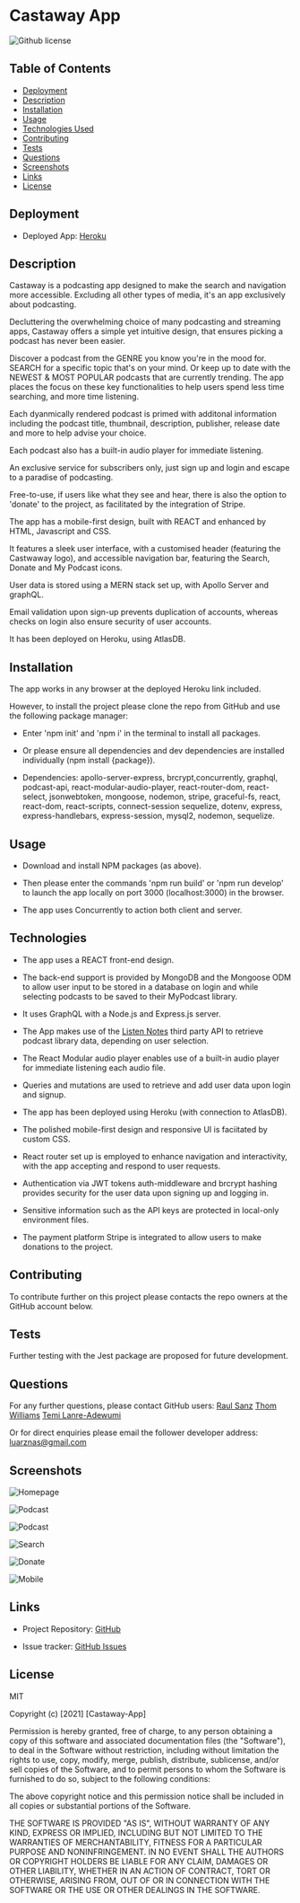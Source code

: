 # Castaway App

![Github license](https://img.shields.io/badge/license-MIT-blue.svg)

## Table of Contents

- [Deployment](#deployment)
- [Description](#description)
- [Installation](#installation)
- [Usage](#usage)
- [Technologies Used](#technologies)
- [Contributing](#contributing)
- [Tests](#tests)
- [Questions](#questions)
- [Screenshots](#screenshots)
- [Links](#links)
- [License](#license)

## Deployment

- Deployed App: [Heroku](https://podcastaway-app.herokuapp.com/)
 
## Description

Castaway is a podcasting app designed to make the search and navigation more accessible. Excluding all other types of media, it's an app exclusively about podcasting. 

Decluttering the overwhelming choice of many podcasting and streaming apps, Castaway offers a simple yet intuitive design, that ensures picking a podcast has never been easier. 

Discover a podcast from the GENRE you know you're in the mood for. SEARCH for a specific topic that's on your mind. Or keep up to date with the NEWEST & MOST POPULAR podcasts that are currently trending. The app places the focus on these key functionalities to help users spend less time searching, and more time listening. 

Each dyanmically rendered podcast is primed with additonal information including the podcast title, thumbnail, description, publisher, release date and more to help advise your choice. 

Each podcast also has a built-in audio player for immediate listening. 

An exclusive service for subscribers only, just sign up and login and escape to a paradise of podcasting. 

Free-to-use, if users like what they see and hear, there is also the option to 'donate' to the project, as facilitated by the integration of Stripe.

The app has a mobile-first design, built with REACT and enhanced by HTML, Javascript and CSS. 

It features a sleek user interface, with a customised header (featuring the Castwaway logo), and accessible navigation bar, featuring the Search, Donate and My Podcast icons.

User data is stored using a MERN stack set up, with Apollo Server and graphQL. 

Email validation upon sign-up prevents duplication of accounts, whereas checks on login also ensure security of user accounts. 

It has been deployed on Heroku, using AtlasDB.


## Installation

The app works in any browser at the deployed Heroku link included.

However, to install the project please clone the repo from GitHub and use the following package manager:

* Enter 'npm init' and 'npm i' in the terminal to install all packages.

* Or please ensure all dependencies and dev dependencies are installed individually (npm install {package}).

- Dependencies: apollo-server-express, brcrypt,concurrently, graphql, podcast-api, react-modular-audio-player, react-router-dom, react-select, jsonwebtoken, mongoose, nodemon, stripe, graceful-fs, react, react-dom, react-scripts,  connect-session sequelize, dotenv, express, express-handlebars, express-session, mysql2, nodemon, sequelize.


## Usage

* Download and install NPM packages (as above).

* Then please enter the commands 'npm run build' or 'npm run develop' to launch the app locally on port 3000 (localhost:3000) in the browser. 

* The app uses Concurrently to action both client and server.


## Technologies

* The app uses a REACT front-end design. 

* The back-end support is provided by MongoDB and the Mongoose ODM to allow user input to be stored in a database on login and while selecting podcasts to be saved to their MyPodcast library. 

* It uses GraphQL with a Node.js and Express.js server.

* The App makes use of the [Listen Notes](https://www.listennotes.com/) third party API to retrieve podcast library data, depending on user selection. 

* The React Modular audio player enables use of a built-in audio player for immediate listening each audio file. 

* Queries and mutations are used to retrieve and add user data upon login and signup. 

* The app has been deployed using Heroku (with connection to AtlasDB).

* The polished mobile-first design and responsive UI is faciitated by custom CSS.

* React router set up is employed to enhance navigation and interactivity, with the app accepting and respond to user requests.

* Authentication via JWT tokens auth-middleware and brcrypt hashing provides security for the user data upon signing up and logging in.

* Sensitive information such as the API keys are protected in local-only environment files.

* The payment platform Stripe is integrated to allow users to make donations to the project.

## Contributing

To contribute further on this project please contacts the repo owners at the GitHub account below. 

## Tests

Further testing with the Jest package are proposed for future development.

## Questions

For any further questions, please contact GitHub users:
[Raul Sanz](https://github.com/itsraulsanz)
[Thom Williams](https://www.github.com/ThomWilliams/)
[Temi Lanre-Adewumi](https://github.com/TemyTemy)

Or for direct enquiries please email the follower developer address:
luarznas@gmail.com

## Screenshots

![Homepage](client/src/assets/home.png)

![Podcast](client/src/assets/podcast.png)

![Podcast](client/src/assets/episode.png)

![Search](client/src/assets/search.png)

![Donate](client/src/assets/donate.png)

![Mobile](client/src/assets/mobile.png)

## Links

- Project Repository: [GitHub](https://github.com/ThomWilliams/castaway-app)

- Issue tracker: [GitHub Issues](https://github.com/ThomWilliams/castaway-app/issues)

## License

MIT

Copyright (c) [2021] [Castaway-App]

Permission is hereby granted, free of charge, to any person obtaining a copy
of this software and associated documentation files (the "Software"), to deal
in the Software without restriction, including without limitation the rights
to use, copy, modify, merge, publish, distribute, sublicense, and/or sell
copies of the Software, and to permit persons to whom the Software is
furnished to do so, subject to the following conditions:

The above copyright notice and this permission notice shall be included in all
copies or substantial portions of the Software.

THE SOFTWARE IS PROVIDED "AS IS", WITHOUT WARRANTY OF ANY KIND, EXPRESS OR
IMPLIED, INCLUDING BUT NOT LIMITED TO THE WARRANTIES OF MERCHANTABILITY,
FITNESS FOR A PARTICULAR PURPOSE AND NONINFRINGEMENT. IN NO EVENT SHALL THE
AUTHORS OR COPYRIGHT HOLDERS BE LIABLE FOR ANY CLAIM, DAMAGES OR OTHER
LIABILITY, WHETHER IN AN ACTION OF CONTRACT, TORT OR OTHERWISE, ARISING FROM,
OUT OF OR IN CONNECTION WITH THE SOFTWARE OR THE USE OR OTHER DEALINGS IN THE
SOFTWARE.
